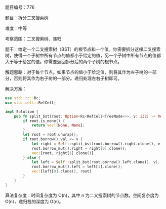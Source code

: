题目编号：776

题目：拆分二叉搜索树

难度：中等

考察范围：二叉搜索树、递归

题干：给定一个二叉搜索树（BST）的根节点和一个值。你需要拆分这棵二叉搜索树，使得一个子树中所有节点的值都小于给定的值，另一个子树中所有节点的值都大于等于给定的值。你需要返回拆分后的两个子树的根节点。

解题思路：对于每个节点，如果节点的值小于给定值，则将其作为左子树的一部分，否则将其作为右子树的一部分。递归处理左右子树即可。

解决方案：

```rust
use std::rc::Rc;
use std::cell::RefCell;

impl Solution {
    pub fn split_bst(root: Option<Rc<RefCell<TreeNode>>>, v: i32) -> Vec<Option<Rc<RefCell<TreeNode>>>> {
        if root.is_none() {
            return vec![None, None];
        }
        let root = root.unwrap();
        if root.borrow().val <= v {
            let right = Self::split_bst(root.borrow().right.clone(), v);
            root.borrow_mut().right = right[0].clone();
            vec![root, right[1].clone()]
        } else {
            let left = Self::split_bst(root.borrow().left.clone(), v);
            root.borrow_mut().left = left[1].clone();
            vec![left[0].clone(), root]
        }
    }
}
```

算法复杂度：时间复杂度为 O(n)，其中 n 为二叉搜索树的节点数。空间复杂度为 O(n)，递归栈的深度为 O(n)。